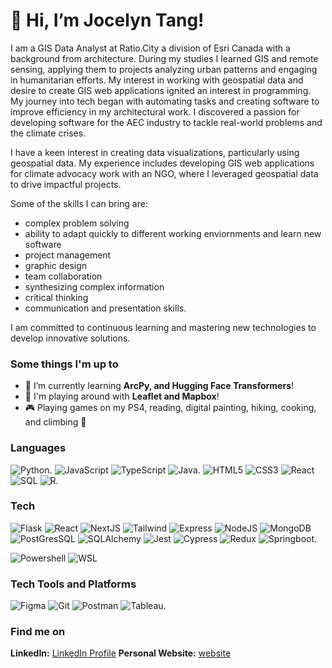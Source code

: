 # 👋 Hi, I’m Jocelyn Tang!
I am a GIS Data Analyst at Ratio.City a division of Esri Canada with a background from architecture. During my studies I learned GIS and remote sensing, applying them to projects analyzing urban patterns and engaging in humanitarian efforts. My interest in working with geospatial data and desire to create GIS web applications ignited an interest in programming. My journey into tech began with automating tasks and creating software to improve efficiency in my architectural work. I discovered a passion for developing software for the AEC industry to tackle real-world problems and the climate crises.

I have a keen interest in creating data visualizations, particularly using geospatial data. My experience includes developing GIS web applications for climate advocacy work with an NGO, where I leveraged geospatial data to drive impactful projects.

Some of the skills I can bring are: 
- complex problem solving
- ability to adapt quickly to different working enviornments and learn new software
- project management
- graphic design
- team collaboration
- synthesizing complex information
- critical thinking
- communication and presentation skills.

I am committed to continuous learning and mastering new technologies to develop innovative solutions.

### Some things I'm up to
- 🌱 I’m currently learning **ArcPy, and Hugging Face Transformers**!
- 🌱 I'm playing around with **Leaflet and Mapbox**!
- :video_game: Playing games on my PS4, reading, digital painting, hiking, cooking, and climbing :art:

### Languages
<div class="badges-intro">

![Python](https://img.shields.io/badge/Python-000000?style=flat&logo=python&logoColor=white).
![JavaScript](https://img.shields.io/badge/-JavaScript-000000?style=flat&logo=javascript&logoColor=#F7DF1E)
![TypeScript](https://img.shields.io/badge/-TypeScript-000000?style=flat&logo=typescript&logoColor=#3178C6)
![Java](https://img.shields.io/badge/Java-000000?style=flat&logo=java&logoColor=white).
![HTML5](https://img.shields.io/badge/-HTML5-000000?style=flat&logo=html5&logoColor=#E34F26)
![CSS3](https://img.shields.io/badge/-CSS3-000000?style=flat&logo=css3&logoColor=#1572B6)
![React](https://img.shields.io/badge/Python-000000?style=flat&logo=python&logoColor=white)
![SQL](https://img.shields.io/badge/-SQL-000000?style=flat&logo=MySQL&logoColor=4479A1)
![R](https://img.shields.io/badge/R-000000?style=flat&logo=r&logoColor=white).

</div>

### Tech

<div class="badges-intro">

![Flask](https://img.shields.io/badge/Flask-000000?style=flat&logo=flask&logoColor=white)
![React](https://img.shields.io/badge/React-000000?style=flat&logo=react&logoColor=61DAFB)
![NextJS](https://img.shields.io/badge/Next.js-000000?style=flat)
![Tailwind](https://img.shields.io/badge/Tailwind_CSS-000000?style=flat&logo=tailwind-css&logoColor=white)
![Express](https://img.shields.io/badge/Express.js-000000?style=flat)
![NodeJS](https://img.shields.io/badge/Node.js-000000?style=flat&logo=node.js&logoColor=white)
![MongoDB](https://img.shields.io/badge/MongoDB-000000?style=flat&logo=mongodb&logoColor=white)
![PostGresSQL](https://img.shields.io/badge/PostgreSQL-000000?style=flat&logo=postgresql&logoColor=white)
![SQLAlchemy](https://img.shields.io/badge/SQLAlchemy-000000?style=flat)
![Jest](https://img.shields.io/badge/Jest-000000?style=flat&logo=Jest&logoColor=white)
![Cypress](https://img.shields.io/badge/Cypress-000000?style=flat&logo=Jest&logoColor=white)
![Redux](https://img.shields.io/badge/Redux-000000?style=flat&logo=redux&logoColor=white)
![Springboot](https://img.shields.io/badge/Springboot-000000?style=flat&logo=springboot&logoColor=white).

</div>

<div class="badges-intro">

![Powershell](https://img.shields.io/badge/Powershell-000000?style=flat&logo=powershell&logoColor=white)
![WSL](https://img.shields.io/badge/Ubuntu-000000?style=flat&logo=ubuntu&logoColor=white)

</div>

### Tech Tools and Platforms
<div class="badges-intro">

![Figma](https://img.shields.io/badge/Figma-000000?style=flat&logo=figma&logoColor=white)
![Git](https://img.shields.io/badge/GIT-000000?style=flate&logo=git&logoColor=white)
![Postman](https://img.shields.io/badge/-Postman-000000?style=flat)
![Tableau](https://img.shields.io/badge/Tableau-000000?style=flat&logo=Tableau&logoColor=white).

</div>

### Find me on
**LinkedIn:** [LinkedIn Profile](https://www.linkedin.com/in/jocelyntang/)
**Personal Website:** [website](https://www.jocelyntang-dev.com/)

<!---
JoT8ng/JoT8ng is a ✨ special ✨ repository because its `README.md` (this file) appears on your GitHub profile.
You can click the Preview link to take a look at your changes.
--->
